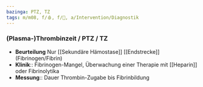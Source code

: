 ```yaml
---
bazinga: PTZ, TZ
tags: m/m08, f/🩸, f/🥼, a/Intervention/Diagnostik
---
```

### (Plasma-)Thrombinzeit / PTZ / TZ 
- **Beurteilung** Nur [[Sekundäre Hämostase]] [[Endstrecke]] (Fibrinogen/Fibrin)
- **Klinik**:: Fibrinogen-Mangel, Überwachung einer Therapie mit [[Heparin]] oder Fibrinolytika
- **Messung**:: Dauer Thrombin-Zugabe bis Fibrinbildung